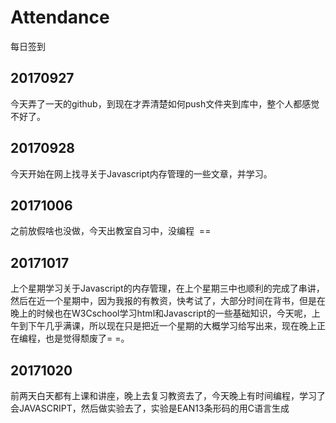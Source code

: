 
# Attendance

每日签到

## 20170927
今天弄了一天的github，到现在才弄清楚如何push文件夹到库中，整个人都感觉不好了。

## 20170928
今天开始在网上找寻关于Javascript内存管理的一些文章，并学习。

## 20171006
之前放假啥也没做，今天出教室自习中，没编程  ==

## 20171017 
上个星期学习关于Javascript的内存管理，在上个星期三中也顺利的完成了串讲，然后在近一个星期中，因为我报的有教资，快考试了，大部分时间在背书，但是在晚上的时候也在W3Cschool学习html和Javascript的一些基础知识，今天呢，上午到下午几乎满课，所以现在只是把近一个星期的大概学习给写出来，现在晚上正在编程，也是觉得颓废了= =。

## 20171020
前两天白天都有上课和讲座，晚上去复习教资去了，今天晚上有时间编程，学习了会JAVASCRIPT，然后做实验去了，实验是EAN13条形码的用C语言生成
